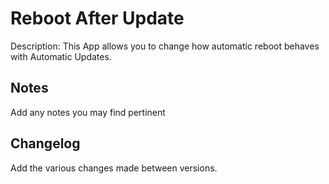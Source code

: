 Reboot After Update
============
Description: This App allows you to change how automatic reboot behaves with Automatic Updates.

Notes
----
Add any notes you may find pertinent 

Changelog
----
Add the various changes made between versions.
